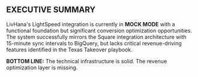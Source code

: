 ## EXECUTIVE SUMMARY

LivHana's LightSpeed integration is currently in **MOCK MODE** with a functional foundation but significant conversion optimization opportunities. The system successfully mirrors the Square integration architecture with 15-minute sync intervals to BigQuery, but lacks critical revenue-driving features identified in the Texas Takeover playbook.

**BOTTOM LINE:** The technical infrastructure is solid. The revenue optimization layer is missing.
